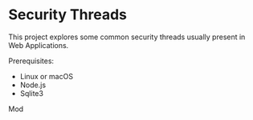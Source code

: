 # Security Threads

This project explores some common security threads usually present in Web Applications.

Prerequisites:
- Linux or macOS
- Node.js
- Sqlite3

Mod
